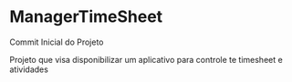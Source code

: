 # ManagerTimeSheet

Commit Inicial do Projeto

Projeto que visa disponibilizar um aplicativo para controle te timesheet e atividades